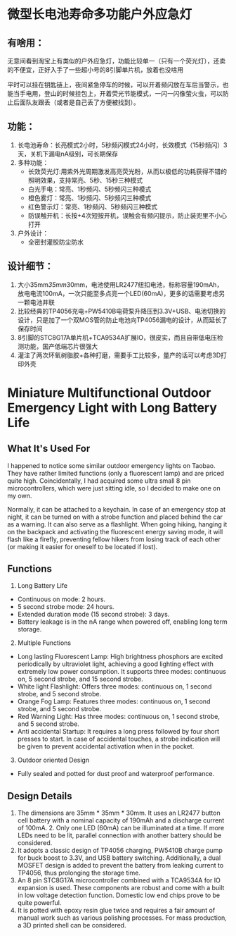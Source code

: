 # 微型长电池寿命多功能户外应急灯

## 有啥用：
   无意间看到淘宝上有类似的户外应急灯，功能比较单一（只有一个荧光灯），还卖的不便宜，正好入手了一些超小号的8引脚单片机，放着也没啥用
   
   平时可以挂在钥匙链上，夜间紧急停车的时候，可以开着频闪放在车后当警示，也能当手电用，登山的时候挂包上，开着荧光节能模式，一闪一闪像萤火虫，可以防止后面队友跟丢（或者是自己丢了方便被找到）。

## 功能：
1. 长电池寿命：长亮模式2小时，5秒频闪模式24小时，长效模式（15秒频闪）3天，关机下漏电nA级别，可长期保存
2. 多种功能：
   * 长效荧光灯:用紫外光周期激发高亮荧光粉，从而以极低的功耗获得不错的照明效果，支持常亮、5秒、15秒三种模式
   * 白光手电：常亮、1秒频闪、5秒频闪三种模式
   * 橙色雾灯：常亮、1秒频闪、5秒频闪三种模式
   * 红色警示灯：常亮、1秒频闪、5秒频闪三种模式
   * 防误触开机：长按+4次短按开机，误触会有频闪提示，防止装兜里不小心打开
3. 户外设计：
   * 全密封灌胶防尘防水

## 设计细节：
1. 大小35mm*35mm*30mm，电池使用LR2477纽扣电池，标称容量190mAh，放电电流100mA，一次只能至多点亮一个LED(60mA)，更多的话需要考虑另一颗电池并联
2. 比较经典的TP4056充电+PW5410B电荷泵升降压到3.3V+USB、电池切换的设计，只是加了一个双MOS管的防止电池向TP4056漏电的设计，从而延长了保存时间
3. 8引脚的STC8G17A单片机+TCA9534A扩展IO，很皮实，而且自带低电压检测功能，国产低端芯片很强大
4. 灌注了两次环氧树脂胶+各种打磨，需要手工比较多，量产的话可以考虑3D打印外壳

# Miniature Multifunctional Outdoor Emergency Light with Long Battery Life
## What It's Used For
I happened to notice some similar outdoor emergency lights on Taobao. They have rather limited functions (only a fluorescent lamp) and are priced quite high. Coincidentally, I had acquired some ultra small 8 pin microcontrollers, which were just sitting idle, so I decided to make one on my own.

Normally, it can be attached to a keychain. In case of an emergency stop at night, it can be turned on with a strobe function and placed behind the car as a warning. It can also serve as a flashlight. When going hiking, hanging it on the backpack and activating the fluorescent energy saving mode, it will flash like a firefly, preventing fellow hikers from losing track of each other (or making it easier for oneself to be located if lost).
## Functions
1. Long Battery Life
* Continuous on mode: 2 hours.
* 5 second strobe mode: 24 hours.
* Extended duration mode (15 second strobe): 3 days.
* Battery leakage is in the nA range when powered off, enabling long term storage.
2. Multiple Functions
* Long lasting Fluorescent Lamp: High brightness phosphors are excited periodically by ultraviolet light, achieving a good lighting effect with extremely low power consumption. It supports three modes: continuous on, 5 second strobe, and 15 second strobe.
* White light Flashlight: Offers three modes: continuous on, 1 second strobe, and 5 second strobe.
* Orange Fog Lamp: Features three modes: continuous on, 1 second strobe, and 5 second strobe.
* Red Warning Light: Has three modes: continuous on, 1 second strobe, and 5 second strobe.
* Anti accidental Startup: It requires a long press followed by four short presses to start. In case of accidental touches, a strobe indication will be given to prevent accidental activation when in the pocket.
3. Outdoor oriented Design
* Fully sealed and potted for dust proof and waterproof performance.
## Design Details
1. The dimensions are 35mm * 35mm * 30mm. It uses an LR2477 button cell battery with a nominal capacity of 190mAh and a discharge current of 100mA. 2. Only one LED (60mA) can be illuminated at a time. If more LEDs need to be lit, parallel connection with another battery should be considered.
2. It adopts a classic design of TP4056 charging, PW5410B charge pump for buck boost to 3.3V, and USB battery switching. Additionally, a dual MOSFET design is added to prevent the battery from leaking current to TP4056, thus prolonging the storage time.
3. An 8 pin STC8G17A microcontroller combined with a TCA9534A for IO expansion is used. These components are robust and come with a built in low voltage detection function. Domestic low end chips prove to be quite powerful.
4. It is potted with epoxy resin glue twice and requires a fair amount of manual work such as various polishing processes. For mass production, a 3D printed shell can be considered.
